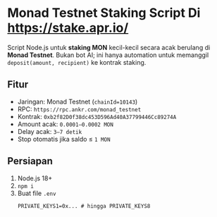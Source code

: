 # Monad Testnet Staking Script Di https://stake.apr.io/

Script Node.js untuk **staking MON** kecil-kecil secara acak berulang di **Monad Testnet**.
Bukan bot AI; ini hanya automation untuk memanggil `deposit(amount, recipient)` ke kontrak staking.

## Fitur
- Jaringan: Monad Testnet (`chainId=10143`)
- RPC: `https://rpc.ankr.com/monad_testnet`
- Kontrak: `0xb2f82D0f38dc453D596Ad40A37799446Cc89274A`
- Amount acak: `0.0001–0.0002 MON`
- Delay acak: `3–7 detik`
- Stop otomatis jika saldo ≤ `1 MON`

## Persiapan
1. Node.js 18+
2. `npm i`
3. Buat file `.env` 
   ```env
   PRIVATE_KEYS1=0x... # hingga PRIVATE_KEYS8
